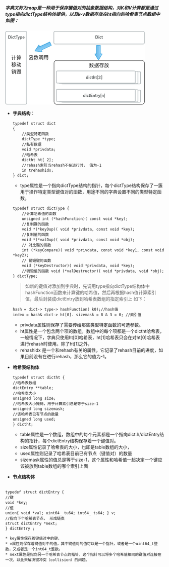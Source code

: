 
##### 字典又称为map是一种用于保存键值对的抽象数据结构，对K和V计算都是通过type指向dictType结构体提供，以及k-v数据存放在ht指向的哈希表节点数组中 如图：
 
![](/assets/dict123.png)

 * **字典结构**： 

    ``` 
    typedef struct dict 
    { 
        //类型特定函数
        dictType *type; 
        //私有数据 
        void *privdata; 
        //哈希表
        dictht ht[ 2]; 
        //rehash索引当rehash不在进行时， 值为-1
        in trehashidx;
    } dict;
    
    ```
    * type属性是一个指向dictType结构的指针，每个dictType结构保存了一簇用于操作特定类型键值对的函数，用途不同的字典设置不同的类型特定函数。
    
    ``` 
    typedef struct dictType { 
        //计算哈希值的函数 
        unsigned int (*hashFunction)( const void *key); 
        //复制键的函数 
        void *(*keyDup)( void *privdata, const void *key); 
        //复制值的函数
        void *(*valDup)( void *privdata, const void *obj); 
        // 对比键的函数
        int (*keyCompare)( void *privdata, const void *key1, const void *key2); 
        // 销毁键的函数 
        void (*keyDestructor)( void *privdata, void *key); 
        //销毁值的函数 void (*valDestructor)( void *privdata, void *obj); 
    } dictType;
    
    ``` 
    > 如新的键值对添加到字典时，先调用type指向dictType结构体中hashFunction函数来计算键的哈希值，然后再根据hash值计算索引值，最后封装成dictEntry放到哈希表数组的指定索引上 如下：
    ```
    hash = dict-> type-> hashFunction( k0);//hash值
    index = hash& dict-> ht[0]. sizemask = 8 & 3 = 0; //索引值
    ```

    * privdata属性则保存了需要传给那些类型特定函数的可选参数。
    * ht属性是一个包含两个项的数组，数组中的每个项都是一个dictht哈希表，一般情况下，字典只使用ht[0]哈希表，ht[1]哈希表只会在对ht[0]哈希表进行rehash时使用。除了ht[1]之外，
    * rehashidx 是一个和rehash有关的属性，它记录了rehash目前的进度，如果目前没有在进行rehash，那么它的值为-1。
     
 
 
 





 





* **哈希表结构体**

    ``` 
    typedef struct dictht { 
    //哈希表数组
    dictEntry **table; 
    //哈希表大小 
    unsigned long size; 
    //哈希表大小掩码，用于计算索引总是等于size-1 
    unsigned long sizemask; 
    //该哈希表已有节点的数量
    unsigned long used;
    } dictht;
    
    ```

    * table属性是一个数组，数组中的每个元素都是一个指向dict.h/dictEntry结构的指针，每个dictEntry结构保存着一个键值对。
    * size属性记录了哈希表的大小，也即是table数组的大小，
    * used属性则记录了哈希表目前已有节点（键值对）的数量 
    * sizemask属性的值总是等于size-1，这个属性和哈希值一起决定一个键应该被放到table数组的哪个索引上面
    
    
    
* **节点结构体**

``` 

typedef struct dictEntry { 
//键 
void *key; 
//值 
union{ void *val; uint64_ tu64; int64_ ts64; } v; 
//指向下个哈希表节点， 形成链表 
struct dictEntry *next;
} dictEntry ;

```

    * key属性保存着键值对中的键，
    * v属性则保存着键值对中的值，其中键值对的值可以是一个指针，或者是一个uint64_t整数，又或者是一个int64_t整数。
    * next属性是指向另一个哈希表节点的指针，这个指针可以将多个哈希值相同的键值对连接在一次，以此来解决键冲突（collision）的问题。





